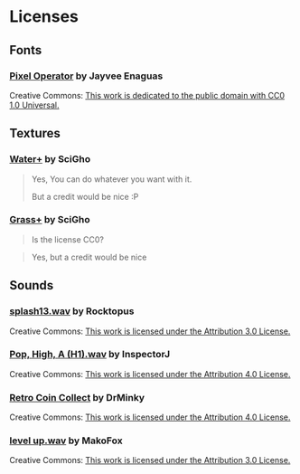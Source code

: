 # Licenses

## Fonts

### [Pixel Operator](https://www.dafont.com/pixel-operator.font) by Jayvee Enaguas

Creative Commons: [This work is dedicated to the public domain with CC0 1.0 Universal.](https://creativecommons.org/publicdomain/zero/1.0/)

## Textures

### [Water+](https://ninjikin.itch.io/water) by SciGho

> Yes, You can do whatever you want with it.
>
> But a credit would be nice :P

### [Grass+](https://ninjikin.itch.io/grass) by SciGho

> Is the license CC0?

> Yes, but a credit would be nice

</details>

## Sounds

### [splash13.wav](https://freesound.org/people/Rocktopus/sounds/233418/) by Rocktopus

Creative Commons: [This work is licensed under the Attribution 3.0 License.](https://creativecommons.org/licenses/by/3.0/)

### [Pop, High, A (H1).wav](https://freesound.org/people/InspectorJ/sounds/411642/) by InspectorJ

Creative Commons: [This work is licensed under the Attribution 4.0 License.](https://creativecommons.org/licenses/by/4.0/)

### [Retro Coin Collect](https://freesound.org/people/DrMinky/sounds/166184/) by DrMinky

Creative Commons: [This work is licensed under the Attribution 4.0 License.](https://creativecommons.org/licenses/by/4.0/)

### [level up.wav](https://freesound.org/people/MakoFox/sounds/126422/) by MakoFox

Creative Commons: [This work is licensed under the Attribution 3.0 License.](https://creativecommons.org/licenses/by/3.0/)
